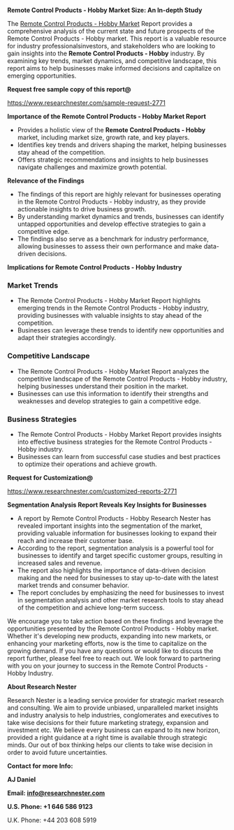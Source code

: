 ﻿<a name="_hlk168570615"></a><a name="_hlk168498031"></a>**Remote Control Products - Hobby Market Size: An In-depth Study**

The [Remote Control Products - Hobby Market](https://www.researchnester.com/reports/remote-control-products-hobby-market/2771) Report provides a comprehensive analysis of the current state and future prospects of the Remote Control Products - Hobby market. This report is a valuable resource for industry professionalsinvestors, and stakeholders who are looking to gain insights into the **Remote Control Products - Hobby** industry. By examining key trends, market dynamics, and competitive landscape, this report aims to help businesses make informed decisions and capitalize on emerging opportunities.

**Request free sample copy of this report@**

<https://www.researchnester.com/sample-request-2771> 

**Importance of the Remote Control Products - Hobby Market Report**

- Provides a holistic view of the **Remote Control Products - Hobby** market, including market size, growth rate, and key players.
- Identifies key trends and drivers shaping the market, helping businesses stay ahead of the competition.
- Offers strategic recommendations and insights to help businesses navigate challenges and maximize growth potential.

**Relevance of the Findings**

- The findings of this report are highly relevant for businesses operating in the Remote Control Products - Hobby industry, as they provide actionable insights to drive business growth.
- By understanding market dynamics and trends, businesses can identify untapped opportunities and develop effective strategies to gain a competitive edge.
- The findings also serve as a benchmark for industry performance, allowing businesses to assess their own performance and make data-driven decisions.

**Implications for Remote Control Products - Hobby Industry**
### **Market Trends**
- The Remote Control Products - Hobby Market Report highlights emerging trends in the Remote Control Products - Hobby industry, providing businesses with valuable insights to stay ahead of the competition.
- Businesses can leverage these trends to identify new opportunities and adapt their strategies accordingly.
### **Competitive Landscape**
- The Remote Control Products - Hobby Market Report analyzes the competitive landscape of the Remote Control Products - Hobby industry, helping businesses understand their position in the market.
- Businesses can use this information to identify their strengths and weaknesses and develop strategies to gain a competitive edge.
### **Business Strategies**
- The Remote Control Products - Hobby Market Report provides insights into effective business strategies for the Remote Control Products - Hobby industry.
- Businesses can learn from successful case studies and best practices to optimize their operations and achieve growth.

**Request for Customization@**

<https://www.researchnester.com/customized-reports-2771> 

**Segmentation Analysis Report Reveals Key Insights for Businesses**

- A report by Remote Control Products - Hobby Research Nester has revealed important insights into the segmentation of the market, providing valuable information for businesses looking to expand their reach and increase their customer base.
- According to the report, segmentation analysis is a powerful tool for businesses to identify and target specific customer groups, resulting in increased sales and revenue.
- The report also highlights the importance of data-driven decision making and the need for businesses to stay up-to-date with the latest market trends and consumer behavior.
- The report concludes by emphasizing the need for businesses to invest in segmentation analysis and other market research tools to stay ahead of the competition and achieve long-term success.

We encourage you to take action based on these findings and leverage the opportunities presented by the Remote Control Products - Hobby market. Whether it's developing new products, expanding into new markets, or enhancing your marketing efforts, now is the time to capitalize on the growing demand. If you have any questions or would like to discuss the report further, please feel free to reach out. We look forward to partnering with you on your journey to success in the Remote Control Products - Hobby Industry.

**About Research Nester**

Research Nester is a leading service provider for strategic market research and consulting. We aim to provide unbiased, unparalleled market insights and industry analysis to help industries, conglomerates and executives to take wise decisions for their future marketing strategy, expansion and investment etc. We believe every business can expand to its new horizon, provided a right guidance at a right time is available through strategic minds. Our out of box thinking helps our clients to take wise decision in order to avoid future uncertainties.

**Contact for more Info:**

**AJ Daniel**

**Email: info@researchnester.com**

**U.S. Phone: +1 646 586 9123**

U.K. Phone: +44 203 608 5919



